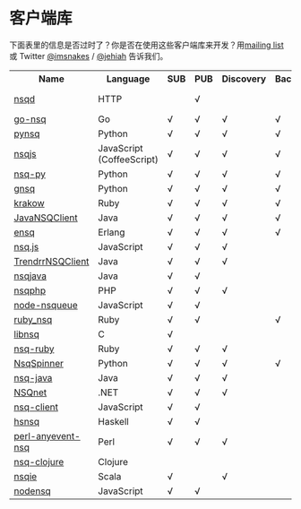 # 客户端库

下面表里的信息是否过时了？你是否在使用这些客户端库来开发？用[mailing list][mailing_list] 或 Twitter [@imsnakes][imsnakes] /
[@jehiah][jehiah] 告诉我们。

<table class="table table-bordered client-libraries">
  <tr>
    <th>Name</th>
    <th>Language</th>
    <th>SUB</th>
    <th>PUB</th>
    <th>Discovery</th>
    <th>Backoff</th>
    <th>TLS</th>
    <th>Snappy</th>
    <th>Sampling</th>
    <th>AUTH</th>
    <th>Notes</th>
  </tr>
  <tr class="success">
    <td><a href="http://nsq.io/components/nsqd.html#http_api">nsqd</a></td>
    <td>HTTP</td>
    <td></td>
    <td>√<i class="fa fa-check"></i></td>
    <td></td>
    <td></td>
    <td></td>
    <td></td>
    <td></td>
    <td></td>
    <td><strong>built-in</strong></td>
  </tr>
  <tr class="success">
    <td><a href="https://github.com/bitly/go-nsq">go-nsq</a></td>
    <td>Go</td>
    <td>√<i class="fa fa-check"></i></td>
    <td>√<i class="fa fa-check"></i></td>
    <td>√<i class="fa fa-check"></i></td>
    <td>√<i class="fa fa-check"></i></td>
    <td>√<i class="fa fa-check"></i></td>
    <td>√<i class="fa fa-check"></i></td>
    <td>√<i class="fa fa-check"></i></td>
    <td>√<i class="fa fa-check"></i></td>
    <td><strong>official</strong></td>
  </tr>
  <tr class="success">
    <td><a href="https://github.com/bitly/pynsq">pynsq</a></td>
    <td>Python</td>
    <td>√<i class="fa fa-check"></i></td>
    <td>√<i class="fa fa-check"></i></td>
    <td>√<i class="fa fa-check"></i></td>
    <td>√<i class="fa fa-check"></i></td>
    <td>√<i class="fa fa-check"></i></td>
    <td>√<i class="fa fa-check"></i></td>
    <td>√<i class="fa fa-check"></i></td>
    <td>√<i class="fa fa-check"></i></td>
    <td><strong>official</strong></td>
  </tr>
  <tr class="success">
    <td><a href="https://github.com/dudleycarr/nsqjs">nsqjs</a></td>
    <td>JavaScript (CoffeeScript)</td>
    <td>√<i class="fa fa-check"></i></td>
    <td>√<i class="fa fa-check"></i></td>
    <td>√<i class="fa fa-check"></i></td>
    <td>√<i class="fa fa-check"></i></td>
    <td>√<i class="fa fa-check"></i></td>
    <td>√<i class="fa fa-check"></i></td>
    <td>√<i class="fa fa-check"></i></td>
    <td>√<i class="fa fa-check"></i></td>
    <td><strong>official</strong></td>
  </tr>
  <tr class="success">
      <td><a href="https://github.com/dlecocq/nsq-py">nsq-py</a></td>
      <td>Python</td>
      <td>√<i class="fa fa-check"></i></td>
      <td>√<i class="fa fa-check"></i></td>
      <td>√<i class="fa fa-check"></i></td>
      <td>√<i class="fa fa-check"></i></td>
      <td>√<i class="fa fa-check"></i></td>
      <td>√<i class="fa fa-check"></i></td>
      <td>√<i class="fa fa-check"></i></td>
      <td>√<i class="fa fa-check"></i></td>
      <td></td>
  </tr>
  <tr class="success">
      <td><a href="https://github.com/wtolson/gnsq">gnsq</a></td>
      <td>Python</td>
      <td>√<i class="fa fa-check"></i></td>
      <td>√<i class="fa fa-check"></i></td>
      <td>√<i class="fa fa-check"></i></td>
      <td>√<i class="fa fa-check"></i></td>
      <td>√<i class="fa fa-check"></i></td>
      <td>√<i class="fa fa-check"></i></td>
      <td>√<i class="fa fa-check"></i></td>
      <td>√<i class="fa fa-check"></i></td>
      <td></td>
  </tr>
  <tr class="success">
    <td><a href="https://github.com/chrisroberts/krakow">krakow</a></td>
    <td>Ruby</td>
    <td>√<i class="fa fa-check"></i></td>
    <td>√<i class="fa fa-check"></i></td>
    <td>√<i class="fa fa-check"></i></td>
    <td>√<i class="fa fa-check"></i></td>
    <td>√<i class="fa fa-check"></i></td>
    <td>√<i class="fa fa-check"></i></td>
    <td>√<i class="fa fa-check"></i></td>
    <td></td>
    <td></td>
  </tr>
  <tr class="success">
    <td><a href="https://github.com/brainlag/JavaNSQClient">JavaNSQClient</a></td>
    <td>Java</td>
    <td>√<i class="fa fa-check"></i></td>
    <td>√<i class="fa fa-check"></i></td>
    <td>√<i class="fa fa-check"></i></td>
    <td>√<i class="fa fa-check"></i></td>
    <td>√<i class="fa fa-check"></i></td>
    <td>√<i class="fa fa-check"></i></td>
    <td>√<i class="fa fa-check"></i></td>
    <td></td>
    <td></td>
  </tr>
  <tr class="success">
    <td><a href="https://github.com/project-fifo/ensq">ensq</a></td>
    <td>Erlang</td>
    <td>√<i class="fa fa-check"></i></td>
    <td>√<i class="fa fa-check"></i></td>
    <td>√<i class="fa fa-check"></i></td>
    <td>√<i class="fa fa-check"></i></td>
    <td></td>
    <td></td>
    <td></td>
    <td></td>
    <td></td>
  </tr>
  <tr class="success">
    <td><a href="https://github.com/segmentio/nsq.js">nsq.js</a></td>
    <td>JavaScript</td>
    <td>√<i class="fa fa-check"></i></td>
    <td>√<i class="fa fa-check"></i></td>
    <td>√<i class="fa fa-check"></i></td>
    <td></td>
    <td></td>
    <td></td>
    <td></td>
    <td></td>
    <td></td>
  </tr>
  <tr class="success">
    <td><a href="https://github.com/dustismo/TrendrrNSQClient">TrendrrNSQClient</a></td>
    <td>Java</td>
    <td>√<i class="fa fa-check"></i></td>
    <td>√<i class="fa fa-check"></i></td>
    <td>√<i class="fa fa-check"></i></td>
    <td></td>
    <td></td>
    <td></td>
    <td></td>
    <td></td>
    <td></td>
  </tr>
  <tr class="success">
    <td><a href="https://github.com/domwong/nsqjava">nsqjava</a></td>
    <td>Java</td>
    <td>√<i class="fa fa-check"></i></td>
    <td>√<i class="fa fa-check"></i></td>
    <td></td>
    <td></td>
    <td></td>
    <td></td>
    <td></td>
    <td></td>
    <td></td>
  </tr>
  <tr class="success">
    <td><a href="https://github.com/davegardnerisme/nsqphp">nsqphp</a></td>
    <td>PHP</td>
    <td>√<i class="fa fa-check"></i></td>
    <td>√<i class="fa fa-check"></i></td>
    <td>√<i class="fa fa-check"></i></td>
    <td></td>
    <td></td>
    <td></td>
    <td></td>
    <td></td>
    <td></td>
  </tr>
  <tr class="success">
    <td><a href="https://github.com/brianc/node-nsqueue">node-nsqueue</a></td>
    <td>JavaScript</td>
    <td>√<i class="fa fa-check"></i></td>
    <td>√<i class="fa fa-check"></i></td>
    <td></td>
    <td></td>
    <td></td>
    <td></td>
    <td></td>
    <td></td>
    <td></td>
  </tr>
  <tr class="success">
    <td><a href="https://github.com/DaDDyE/ruby_nsq">ruby_nsq</a></td>
    <td>Ruby</td>
    <td>√<i class="fa fa-check"></i></td>
    <td>√<i class="fa fa-check"></i></td>
    <td></td>
    <td>√<i class="fa fa-check"></i></td>
    <td></td>
    <td></td>
    <td></td>
    <td></td>
    <td></td>
  </tr>
  <tr class="info">
    <td><a href="https://github.com/mreiferson/libnsq">libnsq</a></td>
    <td>C</td>
    <td>√<i class="fa fa-check"></i></td>
    <td></td>
    <td></td>
    <td></td>
    <td></td>
    <td></td>
    <td></td>
    <td></td>
    <td><strong>official</strong></td>
  </tr>
  <tr class="info">
    <td><a href="https://github.com/wistia/nsq-ruby">nsq-ruby</a></td>
    <td>Ruby</td>
    <td>√<i class="fa fa-check"></i></td>
    <td>√<i class="fa fa-check"></i></td>
    <td>√<i class="fa fa-check"></i></td>
    <td></td>
    <td></td>
    <td></td>
    <td></td>
    <td></td>
    <td></td>
  </tr>
  <tr class="info">
    <td><a href="https://github.com/dsoprea/NsqSpinner">NsqSpinner</a></td>
    <td>Python</td>
    <td>√<i class="fa fa-check"></i></td>
    <td>√<i class="fa fa-check"></i></td>
    <td>√<i class="fa fa-check"></i></td>
    <td>√<i class="fa fa-check"></i></td>
    <td>√<i class="fa fa-check"></i></td>
    <td>√<i class="fa fa-check"></i></td>
    <td>√<i class="fa fa-check"></i></td>
    <td></td>
    <td></td>
  </tr>
  <tr class="info">
    <td><a href="https://github.com/bitly/nsq-java">nsq-java</a></td>
    <td>Java</td>
    <td>√<i class="fa fa-check"></i></td>
    <td>√<i class="fa fa-check"></i></td>
    <td>√<i class="fa fa-check"></i></td>
    <td></td>
    <td></td>
    <td></td>
    <td></td>
    <td></td>
    <td></td>
  </tr>
  <tr class="info">
    <td><a href="https://github.com/ClothesHorse/NSQnet">NSQnet</a></td>
    <td>.NET</td>
    <td>√<i class="fa fa-check"></i></td>
    <td>√<i class="fa fa-check"></i></td>
    <td>√<i class="fa fa-check"></i></td>
    <td></td>
    <td></td>
    <td></td>
    <td></td>
    <td></td>
    <td></td>
  </tr>
  <tr class="info">
    <td><a href="https://github.com/jmanero/nsq-client">nsq-client</a></td>
    <td>JavaScript</td>
    <td>√<i class="fa fa-check"></i></td>
    <td>√<i class="fa fa-check"></i></td>
    <td></td>
    <td></td>
    <td></td>
    <td></td>
    <td></td>
    <td></td>
    <td></td>
  </tr>
  <tr class="info">
    <td><a href="https://github.com/gamelost/hsnsq">hsnsq</a></td>
    <td>Haskell</td>
    <td>√<i class="fa fa-check"></i></td>
    <td>√<i class="fa fa-check"></i></td>
    <td></td>
    <td></td>
    <td></td>
    <td></td>
    <td></td>
    <td></td>
    <td></td>
  </tr>
  <tr class="info">
    <td><a href="https://github.com/melo/perl-anyevent-nsq">perl-anyevent-nsq</a></td>
    <td>Perl</td>
    <td>√<i class="fa fa-check"></i></td>
    <td>√<i class="fa fa-check"></i></td>
    <td>√<i class="fa fa-check"></i></td>
    <td></td>
    <td></td>
    <td></td>
    <td></td>
    <td></td>
    <td></td>
  </tr>
  <tr class="warning">
    <td><a href="https://github.com/thieman/nsq-clojure">nsq-clojure</a></td>
    <td>Clojure</td>
    <td></td>
    <td></td>
    <td></td>
    <td></td>
    <td></td>
    <td></td>
    <td></td>
    <td></td>
    <td></td>
  </tr>
  <tr class="warning">
    <td><a href="https://github.com/anvie/nsqie">nsqie</a></td>
    <td>Scala</td>
    <td>√<i class="fa fa-check"></i></td>
    <td></td>
    <td>√<i class="fa fa-check"></i></td>
    <td></td>
    <td></td>
    <td></td>
    <td></td>
    <td></td>
    <td></td>
  </tr>
  <tr class="warning">
    <td><a href="https://github.com/phillro/nodensq">nodensq</a></td>
    <td>JavaScript</td>
    <td>√<i class="fa fa-check"></i></td>
    <td>√<i class="fa fa-check"></i></td>
    <td></td>
    <td></td>
    <td></td>
    <td></td>
    <td></td>
    <td></td>
    <td></td>
  </tr>
</table>

[mailing_list]: https://groups.google.com/forum/#!forum/nsq-users
[imsnakes]: https://twitter.com/imsnakes
[jehiah]: https://twitter.com/jehiah
